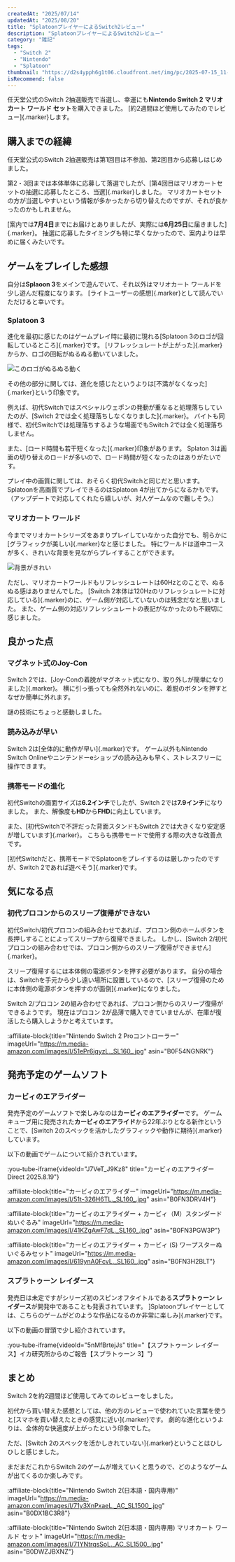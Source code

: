 ```yaml
---
createdAt: "2025/07/14"
updatedAt: "2025/08/20"
title: "SplatoonプレイヤーによるSwitch2レビュー"
description: "SplatoonプレイヤーによるSwitch2レビュー"
category: "雑記"
tags:
  - "Switch 2"
  - "Nintendo"
  - "Splatoon"
thumbnail: "https://d2s4ypph6g1t06.cloudfront.net/img/pc/2025-07-15_11-10-58_s8t5fssa.webp"
isRecommend: false
---
```


任天堂公式のSwitch 2抽選販売で当選し、幸運にも**Nintendo Switch 2 マリオカート ワールド セット**を購入できました。
[約2週間ほど使用してみたのでレビュー]{.marker}します。

## 購入までの経緯

任天堂公式のSwitch 2抽選販売は第1回目は不参加、第2回目から応募しはじめました。

第2・3回までは本体単体に応募して落選でしたが、[第4回目はマリオカートセットの抽選に応募したところ、当選]{.marker}しました。
マリオカートセットの方が当選しやすいという情報が多かったから切り替えたのですが、それが良かったのかもしれません。

[案内では**7月4日**までにお届けとありましたが、実際には**6月25日**に届きました]{.marker}。
抽選に応募したタイミングも特に早くなかったので、案内よりは早めに届くみたいです。

## ゲームをプレイした感想

自分は**Splaoon 3**をメインで遊んでいて、それ以外はマリオカート ワールドを少し遊んだ程度になります。
[ライトユーザーの感想]{.marker}として読んでいただけると幸いです。

### Splatoon 3

進化を最初に感じたのはゲームプレイ時に最初に現れる[Splatoon 3のロゴが回転しているところ]{.marker}です。
[リフレッシュレートが上がった]{.marker}からか、ロゴの回転がぬるぬる動いていました。

![このロゴがぬるぬる動く](https://d2s4ypph6g1t06.cloudfront.net/img/pc/2025-07-15_11-10-58_swbg20up.webp)

その他の部分に関しては、進化を感じたというよりは[不満がなくなった]{.marker}という印象です。

例えば、初代Switchではスペシャルウェポンの発動が重なると処理落ちしていたのが、[Switch 2では全く処理落ちしなくなりました]{.marker}。
バイトも同様で、初代Switchでは処理落ちするような場面でもSwitch 2では全く処理落ちしません。

また、[ロード時間も若干短くなった]{.marker}印象があります。
Splaton 3は画面の切り替えのロードが多いので、ロード時間が短くなったのはありがたいです。

プレイ中の画質に関しては、おそらく初代Switchと同じだと思います。
Splatoonを高画質でプレイできるのはSplatoon 4が出てからになるかもです。
（アップデートで対応してくれたら嬉しいが、対人ゲームなので難しそう。）

### マリオカート ワールド

今までマリオカートシリーズをあまりプレイしていなかった自分でも、明らかに[グラフィックが美しい]{.marker}なと感じました。
特にワールドは道中コースが多く、きれいな背景を見ながらプレイすることができます。

![背景がきれい](https://d2s4ypph6g1t06.cloudfront.net/img/pc/2025-07-15_11-10-58_swu5wahl.webp)

ただし、マリオカートワールドもリフレッシュレートは60Hzとのことで、ぬるぬる感はありませんでした。
[Switch 2本体は120Hzのリフレッシュレートに対応している]{.marker}のに、ゲーム側が対応していないのは残念だなと思いました。
また、ゲーム側の対応リフレッシュレートの表記がなかったのも不親切に感じました。

## 良かった点

### マグネット式のJoy-Con

Switch 2では、[Joy-Conの着脱がマグネット式になり、取り外しが簡単になりました]{.marker}。
横に引っ張っても全然外れないのに、着脱のボタンを押すとなぜか簡単に外れます。

謎の技術にちょっと感動しました。

### 読み込みが早い

Switch 2は[全体的に動作が早い]{.marker}です。
ゲーム以外もNintendo Switch Onlineやニンテンドーeショップの読み込みも早く、ストレスフリーに操作できます。

### 携帯モードの進化

初代Switchの画面サイズは**6.2インチ**でしたが、Switch 2では**7.9インチ**になりました。
また、解像度も**HD**から**FHD**に向上しています。

また、[初代Switchで不評だった背面スタンドもSwitch 2では大きくなり安定感が増しています]{.marker}。
こちらも携帯モードで使用する際の大きな改善点です。

[初代Switchだと、携帯モードでSplatoonをプレイするのは厳しかったのですが、Switch 2であれば遊べそう]{.marker}です。

## 気になる点

### 初代プロコンからのスリープ復帰ができない

初代Switch/初代プロコンの組み合わせであれば、プロコン側のホームボタンを長押しすることによってスリープから復帰できました。
しかし、[Switch 2/初代プロコンの組み合わせでは、プロコン側からのスリープ復帰ができません]{.marker}。

スリープ復帰するには本体側の電源ボタンを押す必要があります。
自分の場合は、Switchを手元から少し遠い場所に設置しているので、[スリープ復帰のために本体側の電源ボタンを押すのが面倒]{.marker}になりました。

Switch 2/プロコン 2の組み合わせであれば、プロコン側からのスリープ復帰ができるようです。
現在はプロコン 2が品薄で購入できていませんが、在庫が復活したら購入しようかと考えています。

:affiliate-block{title="Nintendo Switch 2 Proコントローラー" imageUrl="https://m.media-amazon.com/images/I/51ePr6jqyzL._SL160_.jpg" asin="B0F54NGNRK"}

## 発売予定のゲームソフト

### カービィのエアライダー

発売予定のゲームソフトで楽しみなのは**カービィのエアライダー**です。
ゲームキューブ用に発売された**カービィのエアライド**から22年ぶりとなる新作ということで、[Switch 2のスペックを活かしたグラフィックや動作に期待]{.marker}しています。

以下の動画でゲームについて紹介されています。

:you-tube-iframe{videoId="J7VeT_J9Kz8" title="カービィのエアライダー Direct 2025.8.19"}

:affiliate-block{title="カービィのエアライダー" imageUrl="https://m.media-amazon.com/images/I/51t-326H6TL._SL160_.jpg" asin="B0FN3DRV4H"}

:affiliate-block{title="カービィのエアライダー + カービィ（M）スタンダードぬいぐるみ" imageUrl="https://m.media-amazon.com/images/I/41KZgAwF7dL._SL160_.jpg" asin="B0FN3PGW3P"}

:affiliate-block{title="カービィのエアライダー + カービィ (S) ワープスターぬいぐるみセット" imageUrl="https://m.media-amazon.com/images/I/619ynA0FcvL._SL160_.jpg" asin="B0FN3H2BLT"}

### スプラトゥーン レイダース

発売日は未定ですがシリーズ初のスピンオフタイトルである**スプラトゥーン レイダース**が開発中であることも発表されています。
]Splatoonプレイヤーとしては、こちらのゲームがどのような作品になるのか非常に楽しみ]{.marker}です。

以下の動画の冒頭で少し紹介されています。

:you-tube-iframe{videoId="5nMfBrtejJs" title="【スプラトゥーン レイダース】イカ研究所からのご報告【スプラトゥーン 3】"}

## まとめ

Switch 2を約2週間ほど使用してみてのレビューをしました。

初代から買い替えた感想としては、他の方のレビューで使われていた言葉を使うと[スマホを買い替えたときの感覚に近い]{.marker}です。
劇的な進化というよりは、全体的な快適度が上がったという印象でした。

ただ、[Switch 2のスペックを活かしきれていない]{.marker}ということはひしひしと感じました。

まだまだこれからSwitch 2のゲームが増えていくと思うので、どのようなゲームが出てくるのか楽しみです。

:affiliate-block{title="Nintendo Switch 2(日本語・国内専用)" imageUrl="https://m.media-amazon.com/images/I/71y3XnPxaeL._AC_SL1500_.jpg" asin="B0DX1BC3R8"}

:affiliate-block{title="Nintendo Switch 2(日本語・国内専用) マリオカート ワールド セット" imageUrl="https://m.media-amazon.com/images/I/71YNtrqsSoL._AC_SL1500_.jpg" asin="B0DWZJBXNZ"}
